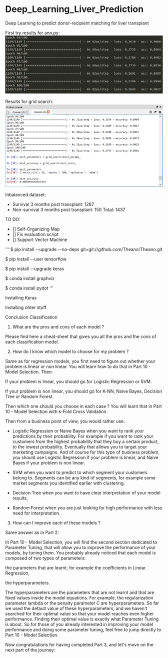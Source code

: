 # Deep_Learning_Liver_Prediction
Deep Learning to predict donor-recipient matching for liver transplant


First try results for ann.py:
![Screenshot](./results/results.png)

Results for grid search:
![Screenshot](./results/grid_search.png)

Inbalanced dataset:
- Survival 3 months post transplant: 1287
- Non-survival 3 months post transplant: 150
Total: 1437

TO DO:
- [] Self-Organizing Map
- [] Fix evaluation script
- [] Support Vector Machine


'''
$ pip install --upgrade --no-deps git+git://github.com/Theano/Theano.git

$ pip install --user tensorflow

$ pip install --upgrade keras

$ conda install graphviz

$ conda install pydot
'''

Installing Keras


Installing ohter stuff


Conclusion Classification

1. What are the pros and cons of each model ?

Please find here a cheat-sheet that gives you all the pros and the cons of each classification model.

2. How do I know which model to choose for my problem ?

Same as for regression models, you first need to figure out whether your problem is linear or non linear. You will learn how to do that in Part 10 - Model Selection. Then:

If your problem is linear, you should go for Logistic Regression or SVM.

If your problem is non linear, you should go for K-NN, Naive Bayes, Decision Tree or Random Forest.

Then which one should you choose in each case ? You will learn that in Part 10 - Model Selection with k-Fold Cross Validation.

Then from a business point of view, you would rather use:

- Logistic Regression or Naive Bayes when you want to rank your predictions by their probability. For example if you want to rank your customers from the highest probability that they buy a certain product, to the lowest probability. Eventually that allows you to target your marketing campaigns. And of course for this type of business problem, you should use Logistic Regression if your problem is linear, and Naive Bayes if your problem is non linear.

- SVM when you want to predict to which segment your customers belong to. Segments can be any kind of segments, for example some market segments you identified earlier with clustering.

- Decision Tree when you want to have clear interpretation of your model results,

- Random Forest when you are just looking for high performance with less need for interpretation. 

3. How can I improve each of these models ?

Same answer as in Part 2: 

In Part 10 - Model Selection, you will find the second section dedicated to Parameter Tuning, that will allow you to improve the performance of your models, by tuning them. You probably already noticed that each model is composed of two types of parameters:

the parameters that are learnt, for example the coefficients in Linear Regression,

the hyperparameters.

The hyperparameters are the parameters that are not learnt and that are fixed values inside the model equations. For example, the regularization parameter lambda or the penalty parameter C are hyperparameters. So far we used the default value of these hyperparameters, and we haven't searched for their optimal value so that your model reaches even higher performance. Finding their optimal value is exactly what Parameter Tuning is about. So for those of you already interested in improving your model performance and doing some parameter tuning, feel free to jump directly to Part 10 - Model Selection.

Now congratulations for having completed Part 3, and let's move on the next part of the journey:
